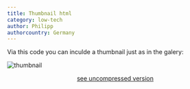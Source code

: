 ```yaml
---
title: Thumbnail html
category: low-tech
author: Philipp
authorcountry: Germany
---
```

Via this code you can inculde a thumbnail just as in the galery:

![thumbnail]("www.boskanter.earth//picturepreviews/IMG_3012.jpg")
<center><a href="/pictures/IMG_3012.jpg">see uncompressed version</a></center>
